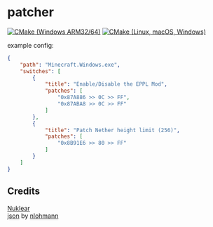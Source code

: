 # patcher
[![CMake (Windows ARM32/64)](https://github.com/horoni/patcher/actions/workflows/cmake_win-arm.yml/badge.svg)](https://github.com/horoni/patcher/actions/workflows/cmake_win-arm.yml)
[![CMake (Linux, macOS, Windows)](https://github.com/horoni/patcher/actions/workflows/cmake.yml/badge.svg)](https://github.com/horoni/patcher/actions/workflows/cmake.yml)

example config:
```json
{
    "path": "Minecraft.Windows.exe",
    "switches": [
        {
            "title": "Enable/Disable the EPPL Mod",
            "patches": [
                "0x87A886 >> 0C >> FF",
                "0x87ABA8 >> 0C >> FF"
            ]
        },
        {
            "title": "Patch Nether height limit (256)",
            "patches": [
                "0x8B91E6 >> 80 >> FF"
            ]
        }
    ]
}
```
## Credits
[Nuklear](https://github.com/Immediate-Mode-UI/Nuklear) <br>
[json](https://github.com/nlohmann/json) by [nlohmann](https://github.com/nlohmann)
